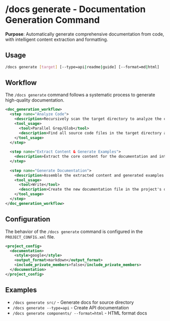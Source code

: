 # /docs generate - Documentation Generation Command

**Purpose**: Automatically generate comprehensive documentation from code, with intelligent content extraction and formatting.

## Usage
```bash
/docs generate [target] [--type=api|readme|guide] [--format=md|html]
```

## Workflow

The `/docs generate` command follows a systematic process to generate high-quality documentation.

```xml
<doc_generation_workflow>
  <step name="Analyze Code">
    <description>Recursively scan the target directory to analyze the code and extract all relevant information for documentation, including function signatures, class structures, comments, and dependencies.</description>
    <tool_usage>
      <tool>Parallel Grep/Glob</tool>
      <description>Find all source code files in the target directory and extract relevant information.</description>
    </tool_usage>
  </step>
  
  <step name="Extract Content & Generate Examples">
    <description>Extract the core content for the documentation and intelligently generate usage examples based on the code's structure and any existing tests.</description>
  </step>
  
  <step name="Generate Documentation">
    <description>Assemble the extracted content and generated examples into a structured, readable documentation file, using the appropriate format and style as defined in `PROJECT_CONFIG.xml`.</description>
    <tool_usage>
      <tool>Write</tool>
      <description>Create the new documentation file in the project's designated docs directory.</description>
    </tool_usage>
  </step>
</doc_generation_workflow>
```

## Configuration

The behavior of the `/docs generate` command is configured in the `PROJECT_CONFIG.xml` file.

```xml
<project_config>
  <documentation>
    <style>google</style>
    <output_format>markdown</output_format>
    <include_private_members>false</include_private_members>
  </documentation>
</project_config>
```

## Examples
- `/docs generate src/` - Generate docs for source directory
- `/docs generate --type=api` - Create API documentation  
- `/docs generate components/ --format=html` - HTML format docs